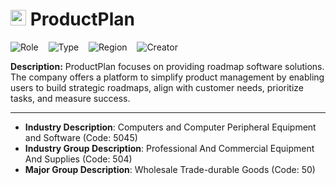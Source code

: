 
# <img src="https://www.productplan.com/uploads/PP-favicon.png" alt="ProductPlan Logo" height="25px" title="ProductPlan" /> ProductPlan


![Role](https://img.shields.io/badge/Role-Competitor-blue?style=for-the-badge)&nbsp;&nbsp;&nbsp;&nbsp;![Type](https://img.shields.io/badge/Type-Private-blue?style=for-the-badge)&nbsp;&nbsp;&nbsp;&nbsp;![Region](https://img.shields.io/badge/Region-AMER-blue?style=for-the-badge)&nbsp;&nbsp;&nbsp;&nbsp;![Creator](https://img.shields.io/badge/Creator-John%20Goodman-blue?style=for-the-badge)

**Description:** ProductPlan focuses on providing roadmap software solutions. The company offers a platform to simplify product management by enabling users to build strategic roadmaps, align with customer needs, prioritize tasks, and measure success.

---

* **Industry Description**: Computers and Computer Peripheral Equipment and Software (Code: 5045)
* **Industry Group Description**: Professional And Commercial Equipment And Supplies (Code: 504)
* **Major Group Description**: Wholesale Trade-durable Goods (Code: 50)
